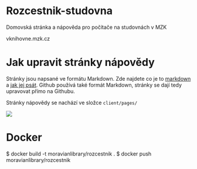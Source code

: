 # Rozcestnik-studovna
Domovská stránka a nápověda pro počítače na studovnách v MZK

vknihovne.mzk.cz

# Jak upravit stránky nápovědy
Stránky jsou napsané ve formátu Markdown. Zde najdete co je to [markdown](https://cs.wikipedia.org/wiki/Markdown) a [jak jej psát](https://daringfireball.net/projects/markdown/).
Github používá také formát Markdown, stránky se dají tedy upravovat přímo na Githubu.

Stránky nápovědy se nachází ve složce `client/pages/` 

![](http://imgur.com/JS1r5fS)


# Docker 
$ docker build -t moravianlibrary/rozcestnik .
$ docker push moravianlibrary/rozcestnik

